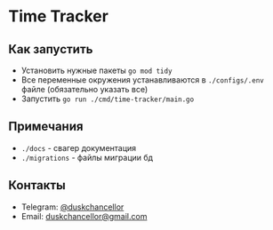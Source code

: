 # Time Tracker

## Как запустить
 - Установить нужные пакеты `go mod tidy`
 - Все переменные окружения устанавливаются в `./configs/.env`
файле (обязательно указать все)
 - Запустить `go run ./cmd/time-tracker/main.go`

## Примечания
 - `./docs` - свагер документация
 - `./migrations` - файлы миграции бд

## Контакты
 - Telegram: [@duskchancellor](https://t.me/duskchancellor)
 - Email: duskchancellor@gmail.com